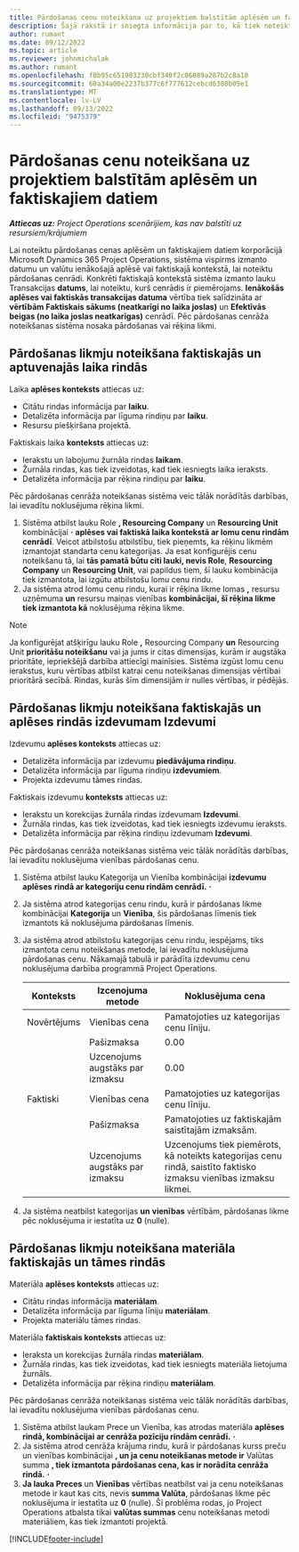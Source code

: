 ```yaml
---
title: Pārdošanas cenu noteikšana uz projektiem balstītām aplēsēm un faktiskajiem datiem
description: Šajā rakstā ir sniegta informācija par to, kā tiek noteiktas uz projektiem balstītu aplēšu un faktisko aprēķinu pārdošanas cenas.
author: rumant
ms.date: 09/12/2022
ms.topic: article
ms.reviewer: johnmichalak
ms.author: rumant
ms.openlocfilehash: f0b95c651983230cbf340f2c06089a287b2c8a10
ms.sourcegitcommit: 60a34a00e2237b377c6f777612cebcd6380b05e1
ms.translationtype: MT
ms.contentlocale: lv-LV
ms.lasthandoff: 09/13/2022
ms.locfileid: "9475379"
---
```

#  <a name="determine-sales-prices-for-project-based-estimates-and-actuals"></a>Pārdošanas cenu noteikšana uz projektiem balstītām aplēsēm un faktiskajiem datiem

_**Attiecas uz:** Project Operations scenārijiem, kas nav balstīti uz resursiem/krājumiem_

Lai noteiktu pārdošanas cenas aplēsēm un faktiskajiem datiem korporācijā Microsoft Dynamics 365 Project Operations, sistēma vispirms izmanto datumu un valūtu ienākošajā aplēsē vai faktiskajā kontekstā, lai noteiktu pārdošanas cenrādi. Konkrēti faktiskajā kontekstā sistēma izmanto lauku Transakcijas **datums**, lai noteiktu, kurš cenrādis ir piemērojams. **Ienākošās aplēses vai faktiskās transakcijas datuma** vērtība tiek salīdzināta ar **vērtībām Faktiskais sākums (neatkarīgi no laika joslas)** un **Efektīvās beigas (no laika joslas neatkarīgas)** cenrādī. Pēc pārdošanas cenrāža noteikšanas sistēma nosaka pārdošanas vai rēķina likmi.

## <a name="determining-sales-rates-on-actual-and-estimate-lines-for-time"></a>Pārdošanas likmju noteikšana faktiskajās un aptuvenajās laika rindās

Laika **aplēses konteksts** attiecas uz:

- Citātu rindas informācija par **laiku**.
- Detalizēta informācija par līguma rindiņu par **laiku**.
- Resursu piešķiršana projektā.

Faktiskais laika **konteksts** attiecas uz:

- Ierakstu un labojumu žurnāla rindas **laikam**.
- Žurnāla rindas, kas tiek izveidotas, kad tiek iesniegts laika ieraksts.
- Detalizēta informācija par rēķina rindiņu par **laiku**. 

Pēc pārdošanas cenrāža noteikšanas sistēma veic tālāk norādītās darbības, lai ievadītu noklusējuma rēķina likmi.

1. Sistēma atbilst lauku Role **, Resourcing Company** un **Resourcing Unit** kombinācijai **·** **aplēses vai faktiskā laika kontekstā ar lomu cenu rindām cenrādī**. Veicot atbilstošu atbilstību, tiek pieņemts, ka rēķinu likmēm izmantojat standarta cenu kategorijas. Ja esat konfigurējis cenu noteikšanu tā, lai **tās pamatā būtu citi lauki, nevis Role**, **Resourcing Company** un **Resourcing Unit**, vai papildus tiem, šī lauku kombinācija tiek izmantota, lai izgūtu atbilstošu lomu cenu rindu.
1. Ja sistēma atrod lomu cenu rindu, kurai ir rēķina likme lomas **,** resursu uzņēmuma **un** resursu maiņas vienības **kombinācijai, šī rēķina likme tiek izmantota kā** noklusējuma rēķina likme.

> [!NOTE]
> Ja konfigurējat atšķirīgu lauku Role **,** Resourcing Company **un** Resourcing Unit **prioritāšu noteikšanu** vai ja jums ir citas dimensijas, kurām ir augstāka prioritāte, iepriekšējā darbība attiecīgi mainīsies. Sistēma izgūst lomu cenu ierakstus, kuru vērtības atbilst katrai cenu noteikšanas dimensijas vērtībai prioritārā secībā. Rindas, kurās šīm dimensijām ir nulles vērtības, ir pēdējās.

## <a name="determining-sales-rates-on-actual-and-estimate-lines-for-expense"></a>Pārdošanas likmju noteikšana faktiskajās un aplēses rindās izdevumam Izdevumi

Izdevumu **aplēses konteksts** attiecas uz:

- Detalizēta informācija par izdevumu **piedāvājuma rindiņu**.
- Detalizēta informācija par līguma rindiņu **izdevumiem**.
- Projekta izdevumu tāmes rindas.

Faktiskais izdevumu **konteksts** attiecas uz:

- Ierakstu un korekcijas žurnāla rindas izdevumam **Izdevumi**.
- Žurnāla rindas, kas tiek izveidotas, kad tiek iesniegts izdevumu ieraksts.
- Detalizēta informācija par rēķina rindiņu izdevumam **Izdevumi**. 

Pēc pārdošanas cenrāža noteikšanas sistēma veic tālāk norādītās darbības, lai ievadītu noklusējuma vienības pārdošanas cenu.

1. Sistēma atbilst lauku Kategorija un Vienība kombinācijai **izdevumu aplēses** **rindā ar kategoriju cenu rindām cenrādī.** **·**
1. Ja sistēma atrod kategorijas cenu rindu, kurā ir pārdošanas likme kombinācijai **Kategorija** un **Vienība**, šis pārdošanas līmenis tiek izmantots kā noklusējuma pārdošanas līmenis.
1. Ja sistēma atrod atbilstošu kategorijas cenu rindu, iespējams, tiks izmantota cenu noteikšanas metode, lai ievadītu noklusējuma pārdošanas cenu. Nākamajā tabulā ir parādīta izdevumu cenu noklusējuma darbība programmā Project Operations.

    | Konteksts | Izcenojuma metode | Noklusējuma cena |
    | --- | --- | --- |
    | Novērtējums | Vienības cena | Pamatojoties uz kategorijas cenu līniju. |
    |        | Pašizmaksa | 0.00 |
    |        | Uzcenojums augstāks par izmaksu | 0.00 |
    | Faktiski | Vienības cena | Pamatojoties uz kategorijas cenu līniju. |
    |        | Pašizmaksa | Pamatojoties uz faktiskajām saistītajām izmaksām. |
    |        | Uzcenojums augstāks par izmaksu | Uzcenojums tiek piemērots, kā noteikts kategorijas cenu rindā, saistīto faktisko izmaksu vienības izmaksu likmei. |

1. Ja sistēma neatbilst kategorijas **un** **vienības** vērtībām, pārdošanas likme pēc noklusējuma ir iestatīta uz **0** (nulle).

## <a name="determining-sales-rates-on-actual-and-estimate-lines-for-material"></a>Pārdošanas likmju noteikšana materiāla faktiskajās un tāmes rindās

Materiāla **aplēses konteksts** attiecas uz:

- Citātu rindas informācija **materiālam**.
- Detalizēta informācija par līguma līniju **materiālam**.
- Projekta materiālu tāmes rindas.

Materiāla **faktiskais konteksts** attiecas uz:

- Ieraksta un korekcijas žurnāla rindas **materiālam**.
- Žurnāla rindas, kas tiek izveidotas, kad tiek iesniegts materiāla lietojuma žurnāls.
- Detalizēta informācija par rēķina rindiņu **materiālam**. 

Pēc pārdošanas cenrāža noteikšanas sistēma veic tālāk norādītās darbības, lai ievadītu noklusējuma vienības pārdošanas cenu.

1. Sistēma atbilst laukam Prece un Vienība, kas atrodas materiāla **aplēses rindā, kombinācijai** **ar cenrāža pozīciju rindām cenrādī.** **·**
1. Ja sistēma atrod cenrāža krājuma rindu, kurā ir pārdošanas kurss preču un vienības kombinācijai **, un ja cenu noteikšanas metode ir** Valūtas summa **, tiek izmantota pārdošanas cena, kas ir norādīta cenrāža rindā.** **·** 
1. **Ja lauka Preces** un **Vienības** vērtības neatbilst vai ja cenu noteikšanas metode ir kaut kas cits, nevis **summa Valūta**, pārdošanas likme pēc noklusējuma ir iestatīta uz **0** (nulle). Šī problēma rodas, jo Project Operations atbalsta tikai **valūtas summas** cenu noteikšanas metodi materiāliem, kas tiek izmantoti projektā.

[!INCLUDE[footer-include](../includes/footer-banner.md)]

